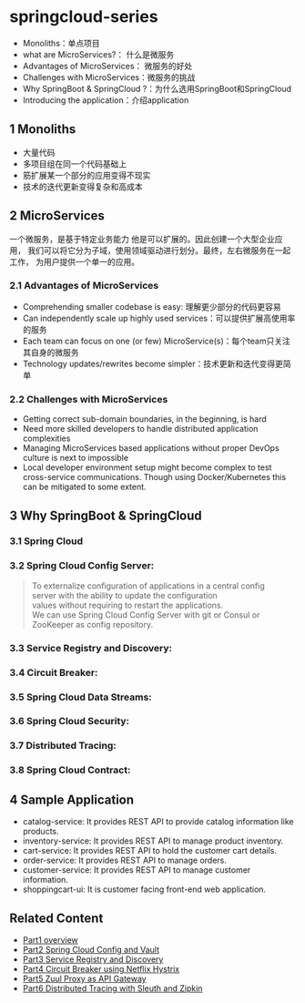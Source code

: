 # springcloud-series

<!--https://www.sivalabs.in/2018/03/microservices-using-springboot-spring-cloud-part-1-overview/-->

* Monoliths：单点项目
* what are MicroServices?： 什么是微服务
* Advantages of MicroServices： 微服务的好处
* Challenges with MicroServices：微服务的挑战
* Why SpringBoot & SpringCloud ?：为什么选用SpringBoot和SpringCloud
* Introducing the application：介绍application

## 1 Monoliths
* 大量代码
* 多项目组在同一个代码基础上
* 筋扩展某一个部分的应用变得不现实
* 技术的迭代更新变得复杂和高成本
## 2 MicroServices

一个微服务，是基于特定业务能力 他是可以扩展的。因此创建一个大型企业应用，
我们可以将它分为子域，使用领域驱动进行划分。最终，左右微服务在一起工作，
为用户提供一个单一的应用。

### 2.1  Advantages of MicroServices
* Comprehending smaller codebase is easy: 理解更少部分的代码更容易
* Can independently scale up highly used services：可以提供扩展高使用率的服务
* Each team can focus on one (or few) MicroService(s)：每个team只关注其自身的微服务
* Technology updates/rewrites become simpler：技术更新和迭代变得更简单

### 2.2 Challenges with MicroServices
* Getting correct sub-domain boundaries, in the beginning, is hard
* Need more skilled developers to handle distributed application complexities
* Managing MicroServices based applications without proper DevOps culture is next to impossible
* Local developer environment setup might become complex to test cross-service communications. Though using Docker/Kubernetes this can be mitigated to some extent.

## 3 Why SpringBoot & SpringCloud
### 3.1 Spring Cloud
### 3.2 Spring Cloud Config Server:
> To externalize configuration of applications in a central config  
> server with the ability to update the configuration  
> values without requiring to restart the applications.  
> We can use Spring Cloud Config Server with git or Consul or ZooKeeper as config repository.
### 3.3 Service Registry and Discovery:
### 3.4 Circuit Breaker:
### 3.5 Spring Cloud Data Streams:
### 3.6 Spring Cloud Security:
### 3.7 Distributed Tracing:
### 3.8 Spring Cloud Contract:
## 4 Sample Application
* catalog-service: It provides REST API to provide catalog information like products.
* inventory-service: It provides REST API to manage product inventory.
* cart-service: It provides REST API to hold the customer cart details.
* order-service: It provides REST API to manage orders.
* customer-service: It provides REST API to manage customer information.
* shoppingcart-ui: It is customer facing front-end web application.


## Related Content
* [Part1 overview](README.md)
* [Part2 Spring Cloud Config and Vault](README02_Config_Vault.md)
* [Part3 Service Registry and Discovery](README03_Registry_Discovery.md)
* [Part4 Circuit Breaker using Netflix Hystrix](README04_Circuit_Breaker.md)
* [Part5 Zuul Proxy as API Gateway](README05_API_Gateway.md)
* [Part6 Distributed Tracing with Sleuth and Zipkin](README06_Distributed_Tracing.md)